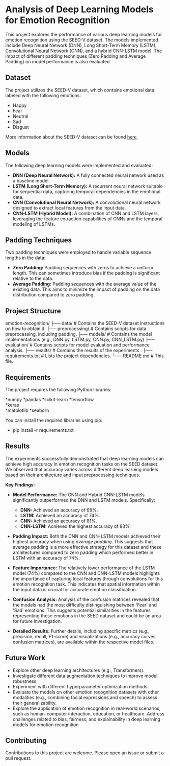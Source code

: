 # Analysis of Deep Learning Models for Emotion Recognition

This project explores the performance of various deep learning models for emotion recognition using the SEED-V dataset. The models implemented include Deep Neural Network (DNN), Long Short-Term Memory (LSTM), Convolutional Neural Network (CNN), and a hybrid CNN-LSTM model. The impact of different padding techniques (Zero Padding and Average Padding) on model performance is also evaluated.

## Dataset

The project utilizes the SEED-V dataset, which contains emotional data labeled with the following emotions:

*   Happy
*   Fear
*   Neutral
*   Sad
*   Disgust

More information about the SEED-V dataset can be found [here](https://bcmi.sjtu.edu.cn/home/seed/seed-v.html). 

## Models

The following deep learning models were implemented and evaluated:

*   **DNN (Deep Neural Network):** A fully connected neural network used as a baseline model.
*   **LSTM (Long Short-Term Memory):** A recurrent neural network suitable for sequential data, capturing temporal dependencies in the emotional data.
*   **CNN (Convolutional Neural Network):** A convolutional neural network designed to extract local features from the input data.
*   **CNN-LSTM (Hybrid Model):** A combination of CNN and LSTM layers, leveraging the feature extraction capabilities of CNNs and the temporal modeling of LSTMs.

## Padding Techniques

Two padding techniques were employed to handle variable sequence lengths in the data:

*   **Zero Padding:** Padding sequences with zeros to achieve a uniform length. This can sometimes introduce bias if the padding is significant relative to the data.
*   **Average Padding:** Padding sequences with the average value of the existing data. This aims to minimize the impact of padding on the data distribution compared to zero padding.

## Project Structure
emotion-recognition/
├── data/             # Contains the SEED-V dataset instructions on how to obtain it.
├── preprocessing/    # Contains scripts for data preprocessing, including padding.
├── models/           # Contains the model implementations (e.g., DNN.py, LSTM.py, CNN.py, CNN_LSTM.py)
├── evaluation/       # Contains scripts for model evaluation and performance analysis.
├── results/          # Contains the results of the experiments .
├── requirements.txt  # Lists the project dependencies.
└── README.md         # This file.


## Requirements

The project requires the following Python libraries:

*numpy
*pandas
*scikit-learn
*tensorflow  
*keras       
*matplotlib
*seaborn


You can install the required libraries using pip:

* pip install -r requirements.txt

## Results

The experiments successfully demonstrated that deep learning models can achieve high accuracy in emotion recognition tasks on the SEED dataset. We observed that accuracy varies across different deep learning models based on their architecture and input preprocessing techniques.

**Key Findings:**

*   **Model Performance:** The CNN and Hybrid CNN-LSTM models significantly outperformed the DNN and LSTM models. Specifically:
    *   **DNN:** Achieved an accuracy of 68%.
    *   **LSTM:** Achieved an accuracy of 74%.
    *   **CNN:** Achieved an accuracy of 81%.
    *   **CNN-LSTM:** Achieved the highest accuracy of 83%.

*   **Padding Impact:** Both the CNN and CNN-LSTM models achieved their highest accuracy when using *average padding*. This suggests that average padding is a more effective strategy for this dataset and these architectures compared to zero padding which performed better in LSTM with an accuracy of 74%.

*   **Feature Importance:** The relatively lower performance of the LSTM model (74%) compared to the CNN and CNN-LSTM models highlights the importance of capturing local features through convolutions for this emotion recognition task. This indicates that spatial information within the input data is crucial for accurate emotion classification.

*   **Confusion Analysis:** Analysis of the confusion matrices revealed that the models had the most difficulty distinguishing between 'Fear' and 'Sad' emotions. This suggests potential similarities in the features representing these emotions in the SEED dataset and could be an area for future investigation.

*   **Detailed Results:** Further details, including specific metrics (e.g., precision, recall, F1-score) and visualizations (e.g., accuracy curves, confusion matrices), are available  within the respective model files.

## Future Work

* Explore other deep learning architectures (e.g., Transformers).
* Investigate different data augmentation techniques to improve model robustness.
* Experiment with different hyperparameter optimization methods.
* Evaluate the models on other emotion recognition datasets with other modalities (e.g., combining facial expressions and speech) to assess their generalizability.
* Explore the application of emotion recognition in real-world scenarios, such as human-computer interaction, education, or healthcare.
Address challenges related to bias, fairness, and explainability in deep learning models for emotion recognition

## Contributing
Contributions to this project are welcome. Please open an issue or submit a pull request.

